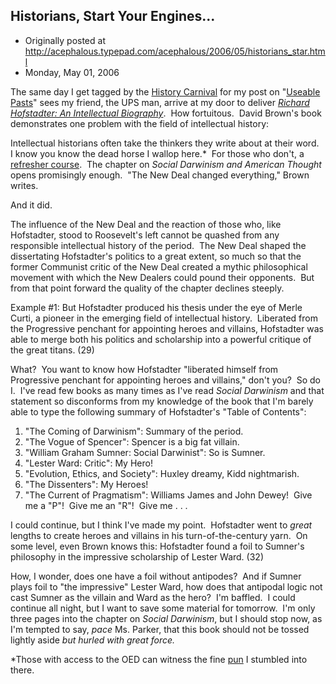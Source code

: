 ## Historians, Start Your Engines...

 * Originally posted at http://acephalous.typepad.com/acephalous/2006/05/historians_star.html
 * Monday, May 01, 2006



The same day I get tagged by the [History Carnival](http://clioweb.org/archive/2006/05/01/history-carnival-number-30/) for my post on "[Useable Pasts](http://acephalous.typepad.com/acephalous/2006/04/in\_his\_1985\_soc.html)" sees my friend, the UPS man, arrive at my door to deliver [_Richard Hofstadter: An Intellectual Biography_](http://www.amazon.com/exec/obidos/ASIN/0226076407/diesekoschmar-20).  How fortuitous.  David Brown's book demonstrates one problem with the field of intellectual history: 

Intellectual historians often take the thinkers they write about at their word.  I know you know the dead horse I wallop here.\*  For those who don't, a [refresher course](http://acephalous.typepad.com/acephalous/2005/08/stick\_it\_to\_the.html).  The chapter on _Social Darwinism and American Thought_ opens promisingly enough.  "The New Deal changed everything," Brown writes.  

And it did.  

The influence of the New Deal and the reaction of those who, like Hofstadter, stood to Roosevelt's left cannot be quashed from any responsible intellectual history of the period.  The New Deal shaped the dissertating Hofstadter's politics to a great extent, so much so that the former Communist critic of the New Deal created a mythic philosophical movement with which the New Dealers could pound their opponents.  But from that point forward the quality of the chapter declines steeply.  

Example #1:
But Hofstadter produced his thesis under the eye of Merle Curti, a pioneer in the emerging field of intellectual history.  Liberated from the Progressive penchant for appointing heroes and villains, Hofstadter was able to merge both his politics and scholarship into a powerful critique of the great titans. (29)

What?  You want to know how Hofstadter "liberated himself from Progressive penchant for appointing heroes and villains," don't you?  So do I.  I've read few books as many times as I've read _Social Darwinism_ and that statement so disconforms from my knowledge of the book that I'm barely able to type the following summary of Hofstadter's "Table of Contents":

1.  "The Coming of Darwinism": Summary of the period.
2.  "The Vogue of Spencer": Spencer is a big fat villain.
3.  "William Graham Sumner: Social Darwinist": So is Sumner.
4.  "Lester Ward: Critic": My Hero!
5.  "Evolution, Ethics, and Society": Huxley dreamy, Kidd nightmarish.
6.  "The Dissenters": My Heroes!
7.  "The Current of Pragmatism": Williams James and John Dewey!  Give me a "P"!  Give me an "R"!  Give me . . .

I could continue, but I think I've made my point.  Hofstadter went to _great_ lengths to create heroes and villains in his turn-of-the-century yarn.  On some level, even Brown knows this:
Hofstadter found a foil to Sumner's philosophy in the impressive scholarship of Lester Ward. (32)

How, I wonder, does one have a foil without antipodes?  And if Sumner plays foil to "the impressive" Lester Ward, how does that antipodal logic not cast Sumner as the villain and Ward as the hero?  I'm baffled.  I could continue all night, but I want to save some material for tomorrow.  I'm only three pages into the chapter on _Social Darwinism_, but I should stop now, as I'm tempted to say, _pace_ Ms. Parker, that this book should not be tossed lightly aside _but hurled with great force._

\*Those with access to the OED can witness the fine [pun](http://dictionary.oed.com/cgi/entry/50280230?query\_type=word&queryword=wallop) I stumbled into there.

		
